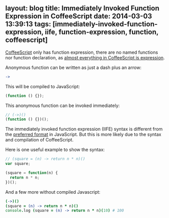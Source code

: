 layout: blog
title: Immediately Invoked Function Expression in CoffeeScript
date: 2014-03-03 13:39:13
tags: [immediately-invoked-function-expression, iife, function-expression, function, coffeescript]
---

[CoffeeScript] only has function expression, there are no named functions nor function declaration, as [almost everything in CoffeeScript is expression][expression].

Anonymous function can be written as just a dash plus an arrow:
```coffeescript
->
```

This will be compiled to JavaScript:
```javascript
(function () {});
```

This anonymous function can be invoked immediately:
```javascript
// (->)()
(function () {})();
```

The immediately invoked function expression (IIFE) syntax is different from the [preferred format][iife] in JavaScript. But this is more likely due to the syntax and compilation of CoffeeScript.

Here is one useful example to show the syntax:
```javascript
// (square = (n) -> return n * n)()
var square;

(square = function(n) {
  return n * n;
})();
```

And a few more without compiled Javascript:
```coffeescript
(->)()
(square = (n) -> return n * n)()
console.log (square = (n) -> return n * n)(10) # 100
```

[coffeescript]: http://coffeescript.org/
[expression]: http://coffeescript.org/#expressions
[iife]: /2014/03/02/immediately-invoked-function-expression/

